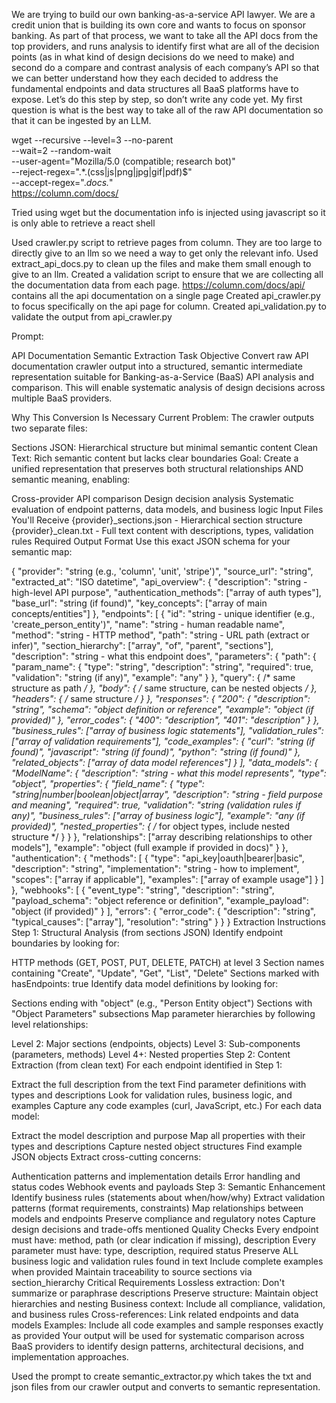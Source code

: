 We are trying to build our own banking-as-a-service API lawyer. We are a credit union that is building its own core and wants to focus on sponsor banking. As part of that process, we want to take all the API docs from the top providers, and runs analysis to identify first what are all of the decision points (as in what kind of design decisions do we need to make) and second do a compare and contrast analysis of each company’s API so that we can better understand how they each decided to address the fundamental endpoints and data structures all BaaS platforms have to expose. Let’s do this step by step, so don’t write any code yet. My first question is what is the best way to take all of the raw API documentation so that it can be ingested by an LLM.

wget --recursive --level=3 --no-parent \
     --wait=2 --random-wait \
     --user-agent="Mozilla/5.0 (compatible; research bot)" \
     --reject-regex=".*\.(css|js|png|jpg|gif|pdf)$" \
     --accept-regex=".*docs.*" \
     https://column.com/docs/

Tried using wget but the documentation info is injected using javascript so it is only able to retrieve a react shell

Used crawler.py script to retrieve pages from column. They are too large to directly give to an llm so we need a way to get only the relevant info.
Used extract_api_docs.py to clean up the files and make them small enough to give to an llm.
Created a validation script to ensure that we are collecting all the documentation data from each page.
https://column.com/docs/api/ contains all the api documentation on a single page
Created api_crawler.py to focus specifically on the api page for column.
Created api_validation.py to validate the output from api_crawler.py

Prompt:

API Documentation Semantic Extraction Task
Objective
Convert raw API documentation crawler output into a structured, semantic intermediate representation suitable for Banking-as-a-Service (BaaS) API analysis and comparison. This will enable systematic analysis of design decisions across multiple BaaS providers.

Why This Conversion Is Necessary
Current Problem: The crawler outputs two separate files:

Sections JSON: Hierarchical structure but minimal semantic content
Clean Text: Rich semantic content but lacks clear boundaries
Goal: Create a unified representation that preserves both structural relationships AND semantic meaning, enabling:

Cross-provider API comparison
Design decision analysis
Systematic evaluation of endpoint patterns, data models, and business logic
Input Files You'll Receive
{provider}_sections.json - Hierarchical section structure
{provider}_clean.txt - Full text content with descriptions, types, validation rules
Required Output Format
Use this exact JSON schema for your semantic map:

{
  "provider": "string (e.g., 'column', 'unit', 'stripe')",
  "source_url": "string",
  "extracted_at": "ISO datetime",
  "api_overview": {
    "description": "string - high-level API purpose",
    "authentication_methods": ["array of auth types"],
    "base_url": "string (if found)",
    "key_concepts": ["array of main concepts/entities"]
  },
  "endpoints": [
    {
      "id": "string - unique identifier (e.g., 'create_person_entity')",
      "name": "string - human readable name",
      "method": "string - HTTP method",
      "path": "string - URL path (extract or infer)",
      "section_hierarchy": ["array", "of", "parent", "sections"],
      "description": "string - what this endpoint does",
      "parameters": {
        "path": {
          "param_name": {
            "type": "string",
            "description": "string",
            "required": true,
            "validation": "string (if any)",
            "example": "any"
          }
        },
        "query": { /* same structure as path */ },
        "body": { /* same structure, can be nested objects */ },
        "headers": { /* same structure */ }
      },
      "responses": {
        "200": {
          "description": "string",
          "schema": "object definition or reference",
          "example": "object (if provided)"
        },
        "error_codes": {
          "400": "description",
          "401": "description"
        }
      },
      "business_rules": ["array of business logic statements"],
      "validation_rules": ["array of validation requirements"],
      "code_examples": {
        "curl": "string (if found)",
        "javascript": "string (if found)",
        "python": "string (if found)"
      },
      "related_objects": ["array of data model references"]
    }
  ],
  "data_models": {
    "ModelName": {
      "description": "string - what this model represents",
      "type": "object",
      "properties": {
        "field_name": {
          "type": "string|number|boolean|object|array",
          "description": "string - field purpose and meaning",
          "required": true,
          "validation": "string (validation rules if any)",
          "business_rules": ["array of business logic"],
          "example": "any (if provided)",
          "nested_properties": {
            /* for object types, include nested structure */
          }
        }
      },
      "relationships": ["array describing relationships to other models"],
      "example": "object (full example if provided in docs)"
    }
  },
  "authentication": {
    "methods": [
      {
        "type": "api_key|oauth|bearer|basic",
        "description": "string",
        "implementation": "string - how to implement",
        "scopes": ["array if applicable"],
        "examples": ["array of example usage"]
      }
    ]
  },
  "webhooks": [
    {
      "event_type": "string",
      "description": "string",
      "payload_schema": "object reference or definition",
      "example_payload": "object (if provided)"
    }
  ],
  "errors": {
    "error_code": {
      "description": "string",
      "typical_causes": ["array"],
      "resolution": "string"
    }
  }
}
Extraction Instructions
Step 1: Structural Analysis (from sections JSON)
Identify endpoint boundaries by looking for:

HTTP methods (GET, POST, PUT, DELETE, PATCH) at level 3
Section names containing "Create", "Update", "Get", "List", "Delete"
Sections marked with hasEndpoints: true
Identify data model definitions by looking for:

Sections ending with "object" (e.g., "Person Entity object")
Sections with "Object Parameters" subsections
Map parameter hierarchies by following level relationships:

Level 2: Major sections (endpoints, objects)
Level 3: Sub-components (parameters, methods)
Level 4+: Nested properties
Step 2: Content Extraction (from clean text)
For each endpoint identified in Step 1:

Extract the full description from the text
Find parameter definitions with types and descriptions
Look for validation rules, business logic, and examples
Capture any code examples (curl, JavaScript, etc.)
For each data model:

Extract the model description and purpose
Map all properties with their types and descriptions
Capture nested object structures
Find example JSON objects
Extract cross-cutting concerns:

Authentication patterns and implementation details
Error handling and status codes
Webhook events and payloads
Step 3: Semantic Enhancement
Identify business rules (statements about when/how/why)
Extract validation patterns (format requirements, constraints)
Map relationships between models and endpoints
Preserve compliance and regulatory notes
Capture design decisions and trade-offs mentioned
Quality Checks
Every endpoint must have: method, path (or clear indication if missing), description
Every parameter must have: type, description, required status
Preserve ALL business logic and validation rules found in text
Include complete examples when provided
Maintain traceability to source sections via section_hierarchy
Critical Requirements
Lossless extraction: Don't summarize or paraphrase descriptions
Preserve structure: Maintain object hierarchies and nesting
Business context: Include all compliance, validation, and business rules
Cross-references: Link related endpoints and data models
Examples: Include all code examples and sample responses exactly as provided
Your output will be used for systematic comparison across BaaS providers to identify design patterns, architectural decisions, and implementation approaches.

Used the prompt to create semantic_extractor.py which takes the txt and json files from our crawler output and converts to semantic representation.